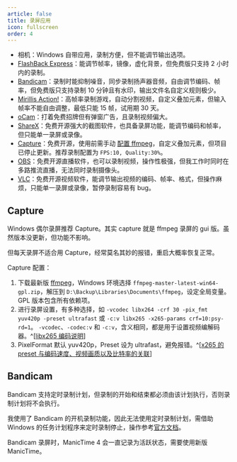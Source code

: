 ```yaml
---
article: false
title: 录屏应用
icon: fullscreen
order: 4
---
```


- 相机：Windows 自带应用，录制方便，但不能调节输出选项。
- [FlashBack Express](https://www.flashbackrecorder.com/zh/express/)：能调节帧率，镜像，虚化背景，但免费版只支持 2 小时内的录制。
- [Bandicam](https://www.bandicam.cn/)：录制时能抑制噪音，同步录制扬声器音频，自由调节编码、帧率，但免费版只支持录制 10 分钟且有水印，输出文件名自定义规则极少。
- [Mirillis Action!](https://mirillis.com/zh/products/action.html)：高帧率录制游戏，自动分割视频，自定义叠加元素，但输入帧率不能自由调整，最低只能 15 帧，试用期 30 天。
- [oCam](https://ohsoft.net/eng/ocam/intro.php?cate=1002)：打着免费招牌但有弹窗广告，且录制视频偏大。
- [ShareX](https://getsharex.com/)：免费开源强大的截图软件，也具备录屏功能，能调节编码和帧率，但只能单一录屏或录像。
- [Capture](https://github.com/MathewSachin/Captura/releases/tag/v8.0.0)：免费开源，使用前需手动 [配置 ffmpeg](https://blog.csdn.net/dglx_/article/details/122389601)，自定义叠加元素，但项目已停止更新。推荐录制配置为 `FPS:10, Quality:30%`。
- [OBS](https://obsproject.com/)：免费开源直播软件，也可以录制视频，操作性极强，但我工作时同时在多路推流直播，无法同时录制摄像头。
- [VLC](https://www.videolan.org/vlc/)：免费开源视频软件，能调节输出视频的编码、帧率、格式，但操作麻烦，只能单一录屏或录像，暂停录制容易有 bug。

## Capture

Windows 偶尔录屏推荐 Capture。其实 capture 就是 ffmpeg 录屏的 gui 版。虽然版本没更新，但功能不影响。

但每天录屏不适合用 Capture，经常莫名其妙的报错，重启大概率恢复正常。

Capture 配置：

1. 下载最新版 [ffmpeg](https://github.com/BtbN/FFmpeg-Builds/releases/tag/latest)，Windows 环境选择 `ffmpeg-master-latest-win64-gpl.zip`，解压到 `D:\Backup\Libraries\Documents\ffmpeg`，设定全局变量。GPL 版本包含所有依赖项。
2. 进行录屏设置，有多种选择，如 `-vcodec libx264 -crf 30 -pix_fmt yuv420p -preset ultrafast` 或 `-c:v libx265 -x265-params crf=10:psy-rd=1`。
   `-vcodec`、`-codec:v` 和 `-c:v`，含义相同，都是用于设置视频编解码器。^[[libx265 编码说明](https://ffmpeg.org/ffmpeg-codecs.html#libx265)]
3. PixelFormat 默认 yuv420p，Preset 设为 ultrafast，避免报错。^[[x265 的 preset 与编码速度、视频画质以及比特率的关联](https://magiclen.org/x265-preset/)]

## Bandicam

Bandicam 支持定时录制计划，但录制的开始和结束都必须由该计划执行，否则录制计划将不会执行。

我使用了 Bandicam 的开机录制功能，因此无法使用定时录制计划，需借助 Windows 的任务计划程序来定时录制停止，操作参考[官方文档](https://www.bandicam.cn/support/tips/timer-recording/)。

Bandicam 录屏时，ManicTime 4 会一直记录为活跃状态，需要使用新版 ManicTime。
